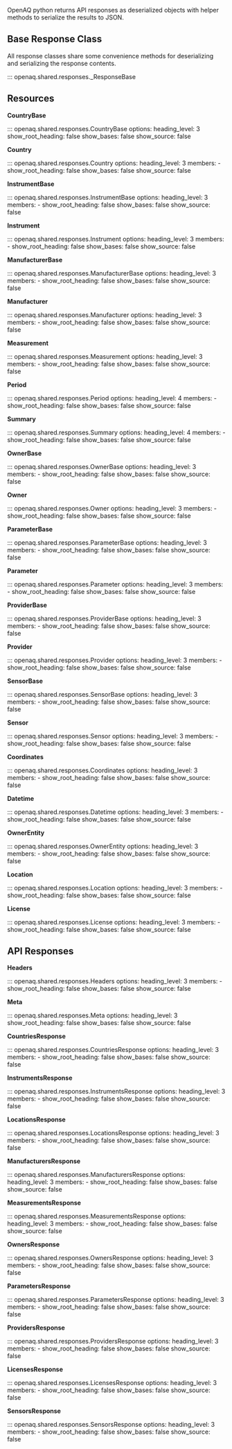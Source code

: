 OpenAQ python returns API responses as deserialized objects with helper methods to serialize the results to JSON.

## Base Response Class

All response classes share some convenience methods for deserializing and serializing the response contents.

::: openaq.shared.responses._ResponseBase

## Resources

__CountryBase__

::: openaq.shared.responses.CountryBase
    options:
      heading_level: 3
      show_root_heading: false
      show_bases: false
      show_source: false

__Country__

::: openaq.shared.responses.Country
    options:
      heading_level: 3
      members:
        -
      show_root_heading: false
      show_bases: false
      show_source: false

__InstrumentBase__

::: openaq.shared.responses.InstrumentBase
    options:
      heading_level: 3
      members:
        -
      show_root_heading: false
      show_bases: false
      show_source: false

__Instrument__

::: openaq.shared.responses.Instrument
    options:
      heading_level: 3
      members:
        -
      show_root_heading: false
      show_bases: false
      show_source: false

__ManufacturerBase__

::: openaq.shared.responses.ManufacturerBase
    options:
      heading_level: 3
      members:
        -
      show_root_heading: false
      show_bases: false
      show_source: false

__Manufacturer__

::: openaq.shared.responses.Manufacturer
    options:
      heading_level: 3
      members:
        -
      show_root_heading: false
      show_bases: false
      show_source: false

__Measurement__

::: openaq.shared.responses.Measurement
    options:
      heading_level: 3
      members:
        -
      show_root_heading: false
      show_bases: false
      show_source: false

__Period__

::: openaq.shared.responses.Period
    options:
      heading_level: 4
      members:
        -
      show_root_heading: false
      show_bases: false
      show_source: false

__Summary__

::: openaq.shared.responses.Summary
    options:
      heading_level: 4
      members:
        -
      show_root_heading: false
      show_bases: false
      show_source: false

__OwnerBase__

::: openaq.shared.responses.OwnerBase
    options:
      heading_level: 3
      members:
        -
      show_root_heading: false
      show_bases: false
      show_source: false

__Owner__

::: openaq.shared.responses.Owner
    options:
      heading_level: 3
      members:
        -
      show_root_heading: false
      show_bases: false
      show_source: false

__ParameterBase__

::: openaq.shared.responses.ParameterBase
    options:
      heading_level: 3
      members:
        -
      show_root_heading: false
      show_bases: false
      show_source: false

__Parameter__

::: openaq.shared.responses.Parameter
    options:
      heading_level: 3
      members:
        -
      show_root_heading: false
      show_bases: false
      show_source: false

__ProviderBase__

::: openaq.shared.responses.ProviderBase
    options:
      heading_level: 3
      members:
        -
      show_root_heading: false
      show_bases: false
      show_source: false

__Provider__

::: openaq.shared.responses.Provider
    options:
      heading_level: 3
      members:
        -
      show_root_heading: false
      show_bases: false
      show_source: false

__SensorBase__

::: openaq.shared.responses.SensorBase
    options:
      heading_level: 3
      members:
        -
      show_root_heading: false
      show_bases: false
      show_source: false

__Sensor__

::: openaq.shared.responses.Sensor
    options:
      heading_level: 3
      members:
        -
      show_root_heading: false
      show_bases: false
      show_source: false

__Coordinates__

::: openaq.shared.responses.Coordinates
    options:
      heading_level: 3
      members:
        -
      show_root_heading: false
      show_bases: false
      show_source: false

__Datetime__

::: openaq.shared.responses.Datetime
    options:
      heading_level: 3
      members:
        -
      show_root_heading: false
      show_bases: false
      show_source: false

__OwnerEntity__

::: openaq.shared.responses.OwnerEntity
    options:
      heading_level: 3
      members:
        -
      show_root_heading: false
      show_bases: false
      show_source: false

__Location__

::: openaq.shared.responses.Location
    options:
      heading_level: 3
      members:
        -
      show_root_heading: false
      show_bases: false
      show_source: false

__License__

::: openaq.shared.responses.License
    options:
      heading_level: 3
      members:
        -
      show_root_heading: false
      show_bases: false
      show_source: false

## API Responses

__Headers__

::: openaq.shared.responses.Headers
    options:
      heading_level: 3
      members:
        -
      show_root_heading: false
      show_bases: false
      show_source: false

__Meta__

::: openaq.shared.responses.Meta
    options:
      heading_level: 3
      show_root_heading: false
      show_bases: false
      show_source: false

__CountriesResponse__

::: openaq.shared.responses.CountriesResponse
    options:
      heading_level: 3
      members:
        -
      show_root_heading: false
      show_bases: false
      show_source: false

__InstrumentsResponse__

::: openaq.shared.responses.InstrumentsResponse
    options:
      heading_level: 3
      members:
        -
      show_root_heading: false
      show_bases: false
      show_source: false

__LocationsResponse__

::: openaq.shared.responses.LocationsResponse
    options:
      heading_level: 3
      members:
        -
      show_root_heading: false
      show_bases: false
      show_source: false

__ManufacturersResponse__

::: openaq.shared.responses.ManufacturersResponse
    options:
      heading_level: 3
      members:
        -
      show_root_heading: false
      show_bases: false
      show_source: false

__MeasurementsResponse__

::: openaq.shared.responses.MeasurementsResponse
    options:
      heading_level: 3
      members:
        -
      show_root_heading: false
      show_bases: false
      show_source: false

__OwnersResponse__

::: openaq.shared.responses.OwnersResponse
    options:
      heading_level: 3
      members:
        -
      show_root_heading: false
      show_bases: false
      show_source: false

__ParametersResponse__

::: openaq.shared.responses.ParametersResponse
    options:
      heading_level: 3
      members:
        -
      show_root_heading: false
      show_bases: false
      show_source: false

__ProvidersResponse__

::: openaq.shared.responses.ProvidersResponse
    options:
      heading_level: 3
      members:
        -
      show_root_heading: false
      show_bases: false
      show_source: false

__LicensesResponse__

::: openaq.shared.responses.LicensesResponse
    options:
      heading_level: 3
      members:
        -
      show_root_heading: false
      show_bases: false
      show_source: false


__SensorsResponse__

::: openaq.shared.responses.SensorsResponse
    options:
      heading_level: 3
      members:
        -
      show_root_heading: false
      show_bases: false
      show_source: false
